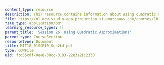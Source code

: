 ```yaml
---
content_type: resource
description: This resource contains information about using quadratic approximations.
file: https://ol-ocw-studio-app-production.s3.amazonaws.com/courses/18-01sc-single-variable-calculus-fall-2010/fcd55cdf0ee838cc318322e3a21c2330_MIT18_01SCF10_Ses26d.pdf
file_type: application/pdf
learning_resource_types: []
parent_title: 'Session 26: Using Quadratic Approximations'
parent_type: CourseSection
resourcetype: Document
title: MIT18_01SCF10_Ses26d.pdf
type: OCWFile
uid: fcd55cdf-0ee8-38cc-3183-22e3a21c2330
---
```

